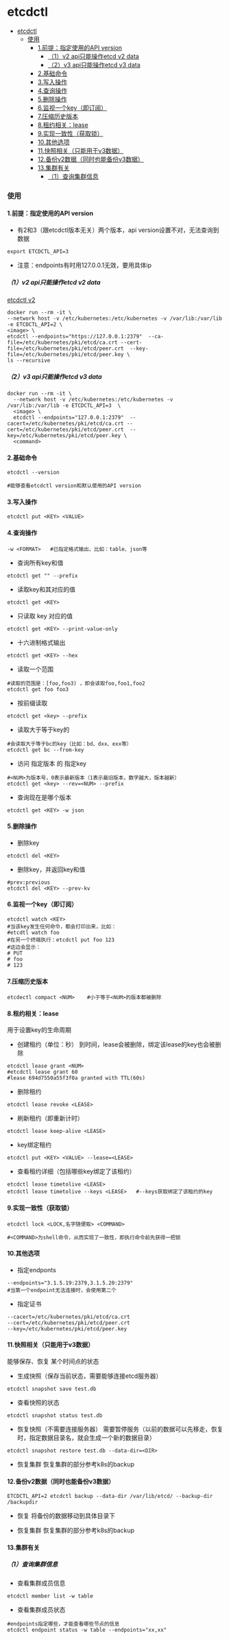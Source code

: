 # etcdctl

<!-- @import "[TOC]" {cmd="toc" depthFrom=1 depthTo=6 orderedList=false} -->
<!-- code_chunk_output -->

- [etcdctl](#etcdctl)
    - [使用](#使用)
      - [1.前提：指定使用的API version](#1前提指定使用的api-version)
        - [（1）v2 api只能操作etcd v2 data](#1v2-api只能操作etcd-v2-data)
        - [（2）v3 api只能操作etcd v3 data](#2v3-api只能操作etcd-v3-data)
      - [2.基础命令](#2基础命令)
      - [3.写入操作](#3写入操作)
      - [4.查询操作](#4查询操作)
      - [5.删除操作](#5删除操作)
      - [6.监视一个key（即订阅）](#6监视一个key即订阅)
      - [7.压缩历史版本](#7压缩历史版本)
      - [8.租约相关：lease](#8租约相关lease)
      - [9.实现一致性（获取锁）](#9实现一致性获取锁)
      - [10.其他选项](#10其他选项)
      - [11.快照相关（只能用于v3数据）](#11快照相关只能用于v3数据)
      - [12.备份v2数据（同时也能备份v3数据）](#12备份v2数据同时也能备份v3数据)
      - [13.集群有关](#13集群有关)
        - [（1）查询集群信息](#1查询集群信息)

<!-- /code_chunk_output -->

### 使用

#### 1.前提：指定使用的API version
* 有2和3（跟etcdctl版本无关）两个版本，api version设置不对，无法查询到数据
```shell
export ETCDCTL_API=3
```
* 注意：endpoints有时用127.0.0.1无效，要用具体ip

##### （1）v2 api只能操作etcd v2 data
[etcdctl v2](https://chromium.googlesource.com/external/github.com/coreos/etcd/+/HEAD/etcdctl/READMEv2.md)

```shell
docker run --rm -it \
--network host -v /etc/kubernetes:/etc/kubernetes -v /var/lib:/var/lib -e ETCDCTL_API=2 \
<image> \
etcdctl --endpoints="https://127.0.0.1:2379"  --ca-file=/etc/kubernetes/pki/etcd/ca.crt --cert-file=/etc/kubernetes/pki/etcd/peer.crt  --key-file=/etc/kubernetes/pki/etcd/peer.key \
ls --recursive
```

##### （2）v3 api只能操作etcd v3 data

```shell
docker run --rm -it \
  --network host -v /etc/kubernetes:/etc/kubernetes -v /var/lib:/var/lib -e ETCDCTL_API=3  \
  <image> \
  etcdctl --endpoints="127.0.0.1:2379"  --cacert=/etc/kubernetes/pki/etcd/ca.crt --cert=/etc/kubernetes/pki/etcd/peer.crt  --key=/etc/kubernetes/pki/etcd/peer.key \
  <command>
```


#### 2.基础命令
```shell
etcdctl --version

#能够查看etcdctl version和默认使用的API version
```

#### 3.写入操作
```shell
etcdctl put <KEY> <VALUE>
```

#### 4.查询操作

```shell
-w <FORMAT>   #已指定格式输出，比如：table、json等
```

* 查询所有key和值
```shell
etcdctl get "" --prefix
```

* 读取key和其对应的值
```shell
etcdctl get <KEY>
```

* 只读取 key 对应的值
```shell
etcdctl get <KEY> --print-value-only
```

* 十六进制格式输出
```shell
etcdctl get <KEY> --hex
```

* 读取一个范围
```shell
#读取的范围是：[foo,foo3) ，即会读取foo,foo1,foo2
etcdctl get foo foo3
```

* 按前缀读取
```shell
etcdctl get <key> --prefix
```

* 读取大于等于key的
```shell
#会读取大于等于bc的key（比如：bd、dxx、exx等）
etcdctl get bc --from-key
```

* 访问 指定版本 的 指定key
```shell
#<NUM>为版本号，0表示最新版本（1表示最旧版本，数字越大，版本越新）
etcdctl get <key> --rev=<NUM> --prefix
```

*  查询现在是哪个版本
```shell
etcdctl get <KEY> -w json
```

#### 5.删除操作
* 删除key
```shell
etcdctl del <KEY>
```
* 删除key，并返回key和值
```shell
#prev:previous
etcdctl del <KEY> --prev-kv
```

#### 6.监视一个key（即订阅）
```shell
etcdctl watch <KEY>  
#当该key发生任何命令，都会打印出来，比如：
#etcdtl watch foo
#在另一个终端执行：etcdctl put foo 123
#这边会显示：
# PUT
# foo
# 123
```

#### 7.压缩历史版本
```shell
etcdectl compact <NUM>    #小于等于<NUM>的版本都被删除
```

#### 8.租约相关：lease
用于设置key的生命周期

* 创建租约（单位：秒）
到时间，lease会被删除，绑定该lease的key也会被删除
```shell
etcdctl lease grant <NUM>   
#etcdctl lease grant 60   
#lease 694d7550a55f3f0a granted with TTL(60s)
```

* 删除租约
```shell
etcdctl lease revoke <LEASE>
```

* 刷新租约（即重新计时）
```shell
etcdctl lease keep-alive <LEASE>
```

* key绑定租约
```shell
etcdctl put <KEY> <VALUE> --lease=<LEASE>
```

* 查看租约详细（包括哪些key绑定了该租约）
```shell
etcdctl lease timetolive <LEASE>
etcdctl lease timetolive --keys <LEASE>   #--keys获取绑定了该租约的key
```

#### 9.实现一致性（获取锁）
```shell
etcdctl lock <LOCK,名字随便取> <COMMAND>

#<COMMAND>为shell命令，从而实现了一致性，即执行命令前先获得一把锁
```

#### 10.其他选项
* 指定endponts
```shell
--endpoints="3.1.5.19:2379,3.1.5.20:2379"
#当第一个endpoint无法连接时，会使用第二个
```

* 指定证书
```shell
--cacert=/etc/kubernetes/pki/etcd/ca.crt
--cert=/etc/kubernetes/pki/etcd/peer.crt
--key=/etc/kubernetes/pki/etcd/peer.key
```

#### 11.快照相关（只能用于v3数据）
能够保存、恢复 某个时间点的状态

* 生成快照（保存当前状态，需要能够连接etcd服务器）
```shell
etcdctl snapshot save test.db
```

* 查看快照的状态
```shell
etcdctl snapshot status test.db
```

* 恢复快照（不需要连接服务器）
需要暂停服务（以前的数据可以先移走，恢复时，指定数据目录名，就会生成一个新的数据目录）
```shell
etcdctl snapshot restore test.db --data-dir=<DIR>
```

* 恢复集群
恢复集群的部分参考k8s的backup

#### 12.备份v2数据（同时也能备份v3数据）
```shell
ETCDCTL_API=2 etcdctl backup --data-dir /var/lib/etcd/ --backup-dir /backupdir
```

* 恢复
将备份的数据移动到具体目录下

* 恢复集群
恢复集群的部分参考k8s的backup

#### 13.集群有关

##### （1）查询集群信息

* 查看集群成员信息
```shell
etcdctl member list -w table
```

* 查看集群成员状态
```shell
#endpoints指定哪些，才能查看哪些节点的信息
etcdctl endpoint status -w table --endpoints="xx,xx"
```
